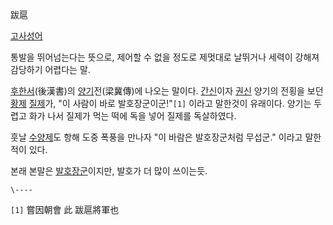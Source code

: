跋扈  

[고사성어](%EA%B3%A0%EC%82%AC%EC%84%B1%EC%96%B4.md)

통발을 뛰어넘는다는 뜻으로, 제어할 수 없을 정도로 제멋대로 날뛰거나 세력이 강해져 감당하기 어렵다는 말.  

[후한서](%ED%9B%84%ED%95%9C%EC%84%9C.md)(後漢書)의
[양기](%EC%96%91%EA%B8%B0.md)전(梁冀傳)에 나오는 말이다.
[간신](%EA%B0%84%EC%8B%A0.md)이자 [권신](%EA%B6%8C%EC%8B%A0.md) 양기의 전횡을 보던
[황제](%ED%99%A9%EC%A0%9C.md) [질제](%EC%A7%88%EC%A0%9C.md)가, "이 사람이 바로
발호장군이군!"`[1]` 이라고 말한것이 유래이다. 양기는 두렵고 화가 나서 질제가 먹는 떡에 독을 넣어 질제를 독살하였다.

훗날 [수양제](%EC%88%98%EC%96%91%EC%A0%9C.md)도 항해 도중 폭풍을 만나자 "이 바람은 발호장군처럼 무섭군."
이라고 말한적이 있다.

본래 본말은 [발호장군](%EB%B0%9C%ED%98%B8%EC%9E%A5%EA%B5%B0.md)이지만, 발호가 더 많이 쓰이는듯.

`\----`

`[1]` 嘗因朝會 此 跋扈將軍也

